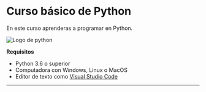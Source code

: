 # Curso básico de Python

En este curso aprenderas a programar en Python.

![Logo de python](Imágenes\Logo_Python.png)

**Requisitos**
- Python 3.6 o superior
- Computadora con Windows, Linux o MacOS
- Editor de texto como [Visual Studio Code](https://code.visualstudio.com/)

 ---------------------------------------------------------------

